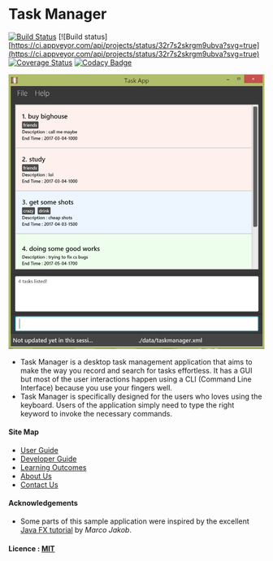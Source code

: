 # Task Manager

[![Build Status](https://travis-ci.org/CS2103JAN2017-T16-B1/main.svg?branch=master)](https://travis-ci.org/CS2103JAN2017-T16-B1/main)
[![Build status][https://ci.appveyor.com/api/projects/status/32r7s2skrgm9ubva?svg=true](https://ci.appveyor.com/api/projects/status/32r7s2skrgm9ubva?svg=true)
[![Coverage Status](https://coveralls.io/repos/github/CS2103JAN2017-T16-B1/main/badge.svg?branch=master)](https://coveralls.io/github/CS2103JAN2017-T16-B1/main?branch=master)
[![Codacy Badge](https://api.codacy.com/project/badge/Grade/ecf91cb3b28b44bf924a1b13089c0b3a)](https://www.codacy.com/app/bennettgo/main?utm_source=github.com&amp;utm_medium=referral&amp;utm_content=CS2103JAN2017-T16-B1/main&amp;utm_campaign=Badge_Grade)

<img src="docs/images/GUI.PNG" width="600">

* Task Manager is a desktop task management application that aims to make the way you record and search for tasks effortless. It has a GUI but most of the user interactions happen using
  a CLI (Command Line Interface) because you use your fingers well.
* Task Manager is specifically designed for the users who loves using the keyboard. Users of the application simply need to type the right keyword to invoke the necessary commands.


#### Site Map
* [User Guide](docs/UserGuide.md)
* [Developer Guide](docs/DeveloperGuide.md)
* [Learning Outcomes](docs/LearningOutcomes.md)
* [About Us](docs/AboutUs.md)
* [Contact Us](docs/ContactUs.md)


#### Acknowledgements

* Some parts of this sample application were inspired by the excellent
  [Java FX tutorial](http://code.makery.ch/library/javafx-8-tutorial/) by *Marco Jakob*.


#### Licence : [MIT](LICENSE)
